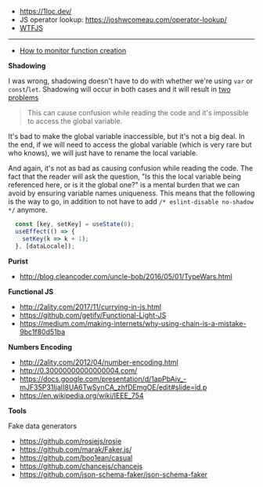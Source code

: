 - https://1loc.dev/
- JS operator lookup: https://joshwcomeau.com/operator-lookup/
- [WTFJS](https://github.com/denysdovhan/wtfjs)

---

- [How to monitor function creation](https://nikgrozev.com/2019/04/07/reacts-usecallback-and-usememo-hooks-by-example/)

**Shadowing**

I was wrong, shadowing doesn't have to do with whether we're using `var` or `const`/`let`. Shadowing will occur in both cases and it will result in [two problems](https://eslint.org/docs/rules/no-shadow#top)

> This can cause confusion while reading the code and it's impossible to access the global variable.

It's bad to make the global variable inaccessible, but it's not a big deal. In the end, if we will need to access the global variable (which is very rare but who knows), we will just have to rename the local variable.

And again, it's not as bad as causing confusion while reading the code. The fact that the reader will ask the question, "Is this the local variable being referenced here, or is it the global one?" is a mental burden that we can avoid by ensuring variable names uniqueness. This means that the following is the way to go, in addition to not have to add `/* eslint-disable no-shadow */` anymore.

```js
  const [key, setKey] = useState(0);
  useEffect(() => {
    setKey(k => k + 1);
  }, [dataLocale]);
```

**Purist**

- http://blog.cleancoder.com/uncle-bob/2016/05/01/TypeWars.html

**Functional JS**

- http://2ality.com/2017/11/currying-in-js.html
- https://github.com/getify/Functional-Light-JS
- https://medium.com/making-internets/why-using-chain-is-a-mistake-9bc1f80d51ba

**Numbers Encoding**

- http://2ality.com/2012/04/number-encoding.html
- http://0.30000000000000004.com/
- https://docs.google.com/presentation/d/1apPbAiv_-mJF35P31IjaII8UA6TwSynCA_zhfDEmgOE/edit#slide=id.p
- https://en.wikipedia.org/wiki/IEEE_754

**Tools**

Fake data generators

- https://github.com/rosiejs/rosie
- https://github.com/marak/Faker.js/
- https://github.com/boo1ean/casual
- https://github.com/chancejs/chancejs
- https://github.com/json-schema-faker/json-schema-faker
